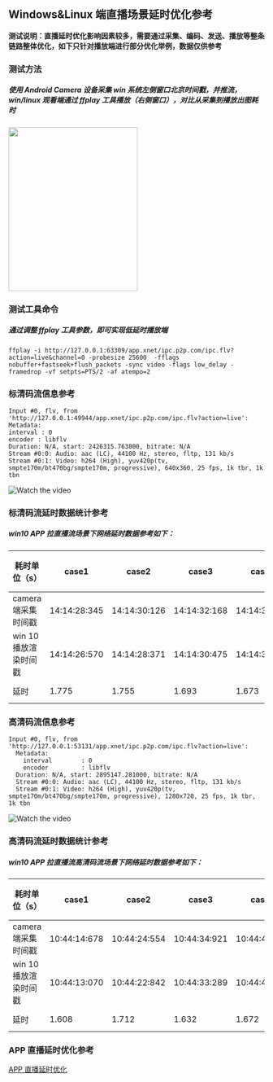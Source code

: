 ## Windows&Linux 端直播场景延时优化参考

**测试说明：直播延时优化影响因素较多，需要通过采集、编码、发送、播放等整条链路整体优化，如下只针对播放端进行部分优化举例，数据仅供参考**

### **测试方法**

##### 使用 Android Camera 设备采集 win 系统左侧窗口北京时间戳，并推流，win/linux 观看端通过 ffplay 工具播放（右侧窗口），对比从采集到播放出图耗时

<img src="https://github.com/tencentyun/iot-link-ios/wiki/iot_video/video_win_delay_image.png" width = "254" height = "322" div align=center />



### **测试工具命令**

##### 通过调整 ffplay 工具参数，即可实现低延时播放端

```
ffplay -i http://127.0.0.1:63309/app.xnet/ipc.p2p.com/ipc.flv?action=live&channel=0 -probesize 25600  -fflags nobuffer+fastseek+flush_packets -sync video -flags low_delay -framedrop -vf setpts=PTS/2 -af atempo=2
```



### **标清码流信息参考**

```
Input #0, flv, from 'http://127.0.0.1:49944/app.xnet/ipc.p2p.com/ipc.flv?action=live':
Metadata:
interval : 0
encoder : libflv
Duration: N/A, start: 2426315.763000, bitrate: N/A
Stream #0:0: Audio: aac (LC), 44100 Hz, stereo, fltp, 131 kb/s
Stream #0:1: Video: h264 (High), yuv420p(tv, smpte170m/bt470bg/smpte170m, progressive), 640x360, 25 fps, 1k tbr, 1k tbn
```
![Watch the video](https://github.com/tencentyun/iot-link-ios/wiki/iot_video/video_win_delay_mov.gif)



### **标清码流延时数据统计参考**

##### win10 APP 拉直播流场景下网络延时数据参考如下：

| 耗时单位（s）       | case1        | case2        | case3        | case4        | case5        | case6        | case7        | case8        | case9        | case10       | 耗时平均值   |
|---------------|--------------|--------------|--------------|--------------|--------------|--------------|--------------|--------------|--------------|--------------|---------|
| camera端采集时间戳  | 14:14:28:345 | 14:14:30:126 | 14:14:32:168 | 14:14:33:749 | 14:14:35:105 | 14:14:56:280 | 15:20:32:661 | 15:20:36:657 | 15:20:58:675 | 15:21:02:435 |         |
| win 10播放渲染时间戳 | 14:14:26:570 | 14:14:28:371 | 14:14:30:475 | 14:14:32:076 | 14:14:33:380 | 14:14:54:315 | 15:20:30:318 | 15:20:34:306 | 15:20:56:316 | 15:21:00:086 |         |
| 延时            | 1.775        | 1.755        | 1.693        | 1.673        | 1.725        | 1.965        | 2.343        | 2.351        | 2.359        | 2.349        | 1.998 s |



### **高清码流信息参考**

```
Input #0, flv, from 'http://127.0.0.1:53131/app.xnet/ipc.p2p.com/ipc.flv?action=live':
  Metadata:
    interval        : 0
    encoder         : libflv
  Duration: N/A, start: 2895147.281000, bitrate: N/A
  Stream #0:0: Audio: aac (LC), 44100 Hz, stereo, fltp, 131 kb/s
  Stream #0:1: Video: h264 (High), yuv420p(tv, smpte170m/bt470bg/smpte170m, progressive), 1280x720, 25 fps, 1k tbr, 1k tbn
```
![Watch the video](https://github.com/tencentyun/iot-link-ios/wiki/iot_video/video_win_delay_high.gif)


### **高清码流延时数据统计参考**

##### win10 APP 拉直播流高清码流场景下网络延时数据参考如下：

| 耗时单位（s）       | case1        | case2        | case3        | case4        | case5        | case6        | case7        | case8        | case9        | case10       | 耗时平均值   |
|---------------|--------------|--------------|--------------|--------------|--------------|--------------|--------------|--------------|--------------|--------------|---------|
| camera端采集时间戳  | 10:44:14:678 | 10:44:24:554 | 10:44:34:921 | 10:44:43:029 | 10:44:54:365 | 11:16:45:994 | 11:16:57:208 | 11:17:06:887 | 11:17:17:271 | 11:17:32:231 |         |
| win 10播放渲染时间戳 | 10:44:13:070 | 10:44:22:842 | 10:44:33:289 | 10:44:41:357 | 10:44:52:746 | 11:16:44:599 | 11:16:55:739 | 11:17:05:606 | 11:17:15:923 | 11:17:30:895 |         |
| 延时            | 1.608        | 1.712        | 1.632        | 1.672        | 1.619        | 1.395        | 1.469        | 1.281        | 1.348        | 1.336        | 1.507 s |



### **APP 直播延时优化参考**
[APP 直播延时优化](./IoTVideo%20常见问题指引.md)
